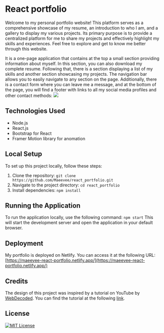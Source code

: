 # React portfolio
Welcome to my personal portfolio website! This platform serves as a comprehensive showcase of my resume, an introduction to who I am, and a gallery to display my various projects. Its primary purpose is to provide a centralized platform for me to share my projects and effectively highlight my skills and experiences. Feel free to explore and get to know me better through this website. 

It is a one-page application that contains at the top a small section providing information about myself. In this section, you can also download my complete resume. Following that, there is a section displaying a list of my skills and another section showcasing my projects. The navigation bar allows you to easily navigate to any section on the page. Additionally, there is a contact form where you can leave me a message, and at the bottom of the page, you will find a footer with links to all my social media profiles and other contact methods:
![](/src/assets/Portfolio.gif)

## Technologies Used
- Node.js
- React.js
- Bootstrap for React
- Framer Motion library for anomation

## Local Setup
To set up this project locally, follow these steps:

1. Clone the repository: `git clone https://github.com/Maeevee/react_portfolio.git`
2. Navigate to the project directory: `cd react_portfolio`
3. Install dependencies: `npm install`

## Running the Application
To run the application locally, use the following command: `npm start`
This will start the development server and open the application in your default browser.

## Deployment
My portfolio is deployed on Netlify. You can access it at the following URL: [https://maeevee-react-portfolio.netlify.app/](https://maeevee-react-portfolio.netlify.app/)

## Credits
The design of this project was inspired by a tutorial on YouTube by [WebDecoded](https://www.youtube.com/@webdecoded). You can find the tutorial at the following [link](https://www.youtube.com/watch?v=hYv6BM2fWd8&list=PLd0qRSEDFQI7DgB5BKHQrryFlR02n1bK-).

## License
[![MIT License](https://img.shields.io/badge/License-MIT-green.svg)](https://choosealicense.com/licenses/mit/)


